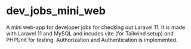 # dev_jobs_mini_web
A mini web-app for developer jobs for checking out Laravel 11. It is made with Laravel 11 and MySQL and incudes vite (for Tailwind setup) and PHPUnit for testing. Authorization and Authentication is implemented.
